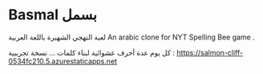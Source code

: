 # Basmal بسمل
لعبة التهجي الشهيرة باللغة العربية
An arabic clone for NYT Spelling Bee game .

كل يوم عدة أحرف عشوائية لبناء كلمات ...
نسخة تجريبية : 
https://salmon-cliff-0534fc210.5.azurestaticapps.net
